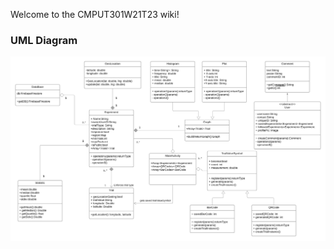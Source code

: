 Welcome to the CMPUT301W21T23 wiki!

### UML Diagram
![UML Diagram](https://github.com/CMPUT301W21T23/CMPUT301W21T23/blob/main/images/UML_Prep.png)
